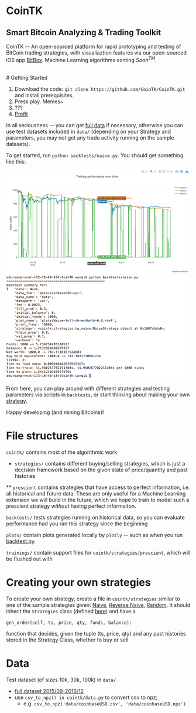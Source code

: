 # CoinTK
## Smart Bitcoin Analyzing & Trading Toolkit

CoinTK -- An open-sourced platform for rapid prototyping and testing of BitCoin trading strategies, with visualiaztion features via our open-sourced iOS app [BitBox](https://github.com/CoinTK/BitBox). Machine Learning algorithms coming *Soon<sup>TM</sup>*.


<br>
# Getting Started

1. Download the code: ```git clone https://github.com/CoinTK/CoinTK.git``` and install prerequisites.
2. Press play. Memes~
3. ???
4. [Profit](http://i1.kym-cdn.com/entries/icons/original/000/000/248/underpants.jpg)


In all seriousness -- you can get [full data](#data) if necessary, otherwise you can use test datasets included in ```data/``` (depending on your Strategy and parameters, you may not get any trade activity running on the sample datasets).

To get started, run ```python backtests/naive.py```. You should get something like this:

![Naive Backtest Output](plots/naive.py-output.png)
![Naive Backtest Terminal Output](plots/naive.py-terminal-output.png)



From here, you can play around with different strategies and testing parameters via scripts in ```backtests```, or start thinking about making your own [strategy](#creating-your-own-strategies).

Happy developing (and mining Bitcoins)!





# File structures

```cointk/``` contains most of the algorithmic work

* ```strategies/``` contains different buying/selling strategies, which is just a decision framework based on the given state of price/quantity and past histories

** ```prescient``` contains strategies that have access to perfect information, i.e. all historical and future data. These are only useful for a Machine Learning extension we will build in the future, which we hope to train to model such a prescient strategy *without* having perfect informaiton.

```backtests/``` tests strategies running on historical data, so you can evaluate performance had you ran this strategy since the beginning

```plots/``` contain plots generated locally by ```plotly``` -- such as when you run [backtest.py](cointk/backtest.py).

```trainings/``` contain support files for ```cointk/strategies/prescient```, which will be flushed out with




# Creating your own strategies

To create your own strategy, create a file in ```cointk/strategies``` similar to one of the sample strategies given: [Naive](cointk/strategies/hp_naive.py), [Reverse Naive](cointk/strategies/naive_reverse.py), [Random](cointk/strategies/simple_random.py). It should inherit the ```Strategies``` class (defined [here](cointk/strategies/core.py)) and have a 

	gen_order(self, ts, price, qty, funds, balance): 

function that decides, given the tuple (ts, price, qty) and any past histories stored in the Strategy Class, whether to buy or sell.



# Data

Test dataset (of sizes 10k, 30k, 100k) in ```data/```
* [full dataset 2015/09-2016/12](http://api.bitcoincharts.com/v1/csv/coinbaseUSD.csv.gz)
* use ```csv_to_npz() in cointk/data.py``` to convert csv to npz; 
  * e.g. ```csv_to_npz('data/coinbaseUSD.csv', 'data/coinbaseUSD.npz')```